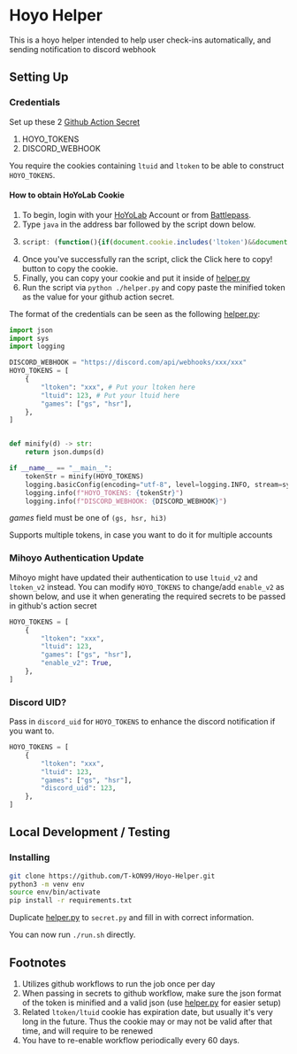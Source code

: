 # Hoyo Helper

This is a hoyo helper intended to help user check-ins automatically, and sending notification to discord webhook

## Setting Up

### Credentials

Set up these 2 [Github Action Secret](https://docs.github.com/en/actions/security-guides/using-secrets-in-github-actions#creating-secrets-for-a-repository)
1. HOYO_TOKENS
2. DISCORD_WEBHOOK

You require the cookies containing `ltuid` and `ltoken` to be able to construct `HOYO_TOKENS`.

#### How to obtain HoYoLab Cookie

1. To begin, login with your [HoYoLab](https://www.hoyolab.com/home) Account or from [Battlepass](https://act.hoyolab.com/app/community-game-records-sea/index.html?bbs_presentation_style=fullscreen&bbs_auth_required=true&gid=2&user_id=122516750&utm_source=hoyolab&utm_medium=gamecard&bbs_theme=light&bbs_theme_device=1#/ys).
2. Type `java` in the address bar followed by the script down below.
3. ```javascript
   script: (function(){if(document.cookie.includes('ltoken')&&document.cookie.includes('ltuid')){const e=document.createElement('input');e.value=document.cookie,document.body.appendChild(e),e.focus(),e.select();var t=document.execCommand('copy');document.body.removeChild(e),t?alert('HoYoLAB cookie copied to clipboard'):prompt('Failed to copy cookie. Manually copy the cookie below:\n\n',e.value)}else alert('Please logout and log back in. Cookie is expired/invalid!')})();
   ```
4. Once you've successfully ran the script, click the Click here to copy! button to copy the cookie.
5. Finally, you can copy your cookie and put it inside of [helper.py](./helper.py)
6. Run the script via `python ./helper.py` and copy paste the minified token as the value for your github action secret.


The format of the credentials can be seen as the following [helper.py](./helper.py):

```python
import json
import sys
import logging

DISCORD_WEBHOOK = "https://discord.com/api/webhooks/xxx/xxx"
HOYO_TOKENS = [
    {
        "ltoken": "xxx", # Put your ltoken here
        "ltuid": 123, # Put your ltuid here
        "games": ["gs", "hsr"],
    },
]


def minify(d) -> str:
    return json.dumps(d)

if __name__ == "__main__":
    tokenStr = minify(HOYO_TOKENS)
    logging.basicConfig(encoding="utf-8", level=logging.INFO, stream=sys.stdout)
    logging.info(f"HOYO_TOKENS: {tokenStr}")
    logging.info(f"DISCORD_WEBHOOK: {DISCORD_WEBHOOK}")
```

*games* field must be one of `(gs, hsr, hi3)`

Supports multiple tokens, in case you want to do it for multiple accounts


### Mihoyo Authentication Update

Mihoyo might have updated their authentication to use `ltuid_v2` and `ltoken_v2` instead. You can modify `HOYO_TOKENS` to change/add `enable_v2` as shown below, and use it when generating the required secrets to be passed in github's action secret

```python
HOYO_TOKENS = [
    {
        "ltoken": "xxx",
        "ltuid": 123,
        "games": ["gs", "hsr"],
        "enable_v2": True,
    },
]
```

### Discord UID?

Pass in `discord_uid` for `HOYO_TOKENS` to enhance the discord notification if you want to.

```python
HOYO_TOKENS = [
    {
        "ltoken": "xxx",
        "ltuid": 123,
        "games": ["gs", "hsr"],
        "discord_uid": 123,
    },
]
```

## Local Development / Testing

### Installing
```bash
git clone https://github.com/T-kON99/Hoyo-Helper.git
python3 -m venv env
source env/bin/activate
pip install -r requirements.txt
```

Duplicate [helper.py](./helper.py) to `secret.py` and fill in with correct information. 

You can now run `./run.sh` directly.

## Footnotes

1. Utilizes github workflows to run the job once per day
2. When passing in secrets to github workflow, make sure the json format of the token is minified and a valid json (use [helper.py](./helper.py) for easier setup)
3. Related `ltoken/ltuid` cookie has expiration date, but usually it's very long in the future. Thus the cookie may or may not be valid after that time, and will require to be renewed
4. You have to re-enable workflow periodically every 60 days.
